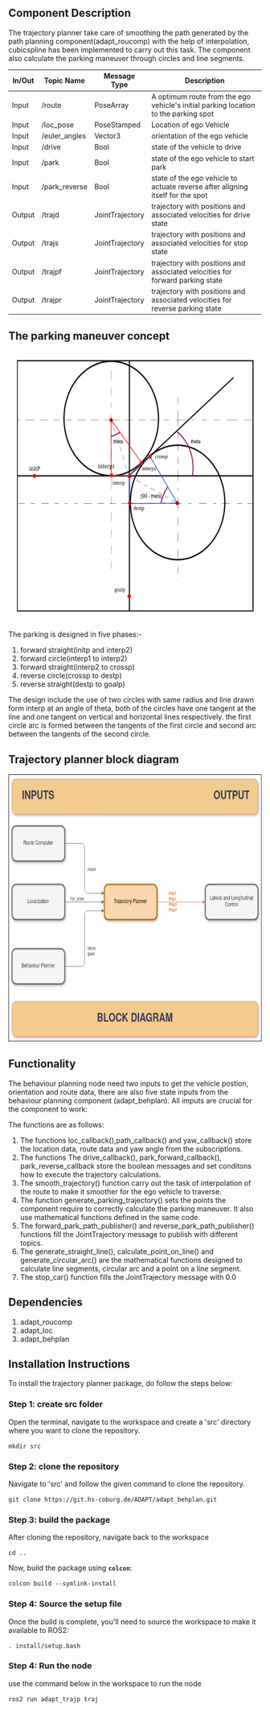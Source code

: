 

## Component Description
The trajectory planner take care of smoothing the path generated by the path planning component(adapt_roucomp) with the help of interpolation, cubicspline has been implemented to carry out this task. The component also calculate the parking maneuver through circles and line segments.

| In/Out | Topic Name| Message Type | Description | 
| --------- | ---------- | ---------- | ----------- |
| Input | /route| PoseArray | A optimum route from the ego vehicle's initial parking location to the parking spot | |
| Input | /loc_pose | PoseStamped |Location of ego Vehicle | |
| Input | /euler_angles | Vector3 |orientation of the ego vehicle| |
| Input | /drive | Bool | state of the vehicle to drive  | 
| Input | /park | Bool | state of the ego vehicle to start park | 
| Input | /park_reverse | Bool |state of the ego vehicle to actuate reverse after aligning itself for the spot|
| Output | /trajd | JointTrajectory | trajectory with positions and associated velocities for drive state |
| Output | /trajs | JointTrajectory | trajectory with positions and associated velocities for stop state  |
| Output | /trajpf | JointTrajectory | trajectory with positions and associated velocities for forward parking state |
| Output | /trajpr | JointTrajectory | trajectory with positions and associated velocities for reverse parking state|

## The parking maneuver concept

<img src="images/diagram.png" alt="Parking maneuver concept" title="Geometry Diagram" width="676" height="538">

The parking is designed in five phases:-

1. forward straight(initp and interp2)
2. forward circle(interp1 to interp2)
3. forward straight(interp2 to crossp)
4. reverse circle(crossp to destp)
5. reverse straight(destp to goalp)

The design include the use of two circles with same radius and line drawn form interp at an angle of theta, both of the circles have one tangent at the line and one tangent on vertical and horizontal lines respectively. the first circle arc is formed between the tangents of the first circle and second arc between the tangents of the second circle. 

## Trajectory planner block diagram

 <img src="images/traj_plan_bd.png" alt="Behaviour Planning Block Diagram" title="Behaviour Planning" width="694" height="531">

 ## Functionality
 The behaviour planning node need two inputs to get the vehicle postion, orientation and route data, there are also five state inputs from the behaviour planning component (adapt_behplan). All imputs are crucial for the component to work:
 
 The functions are as follows:
 1. The functions loc_callback(),path_callback() and yaw_callback() store the location data, route data and yaw angle from the subscriptions.
 2. The functions The drive_callback(), park_forward_callback(), park_reverse_callback store the boolean messages and set conditons how to execute the trajectory calculations.
 3. The smooth_trajectory() function carry out the task of interpolation of the route to make it smoother for the ego vehicle to traverse.
 4. The function generate_parking_trajectory() sets the points the component require to correctly calculate the parking maneuver. It also use mathematical functions defined in the same code.
 5. The forward_park_path_publisher() and reverse_park_path_publisher() functions fill the JointTrajectory message to publish with different topics.
 6. The generate_straight_line(), calculate_point_on_line() and generate_circular_arc() are the mathematical functions designed to calculate line segments, circular arc and a point on a line segment.
 7. The stop_car() function fills the JointTrajectory message with 0.0 

 ## Dependencies
 1. adapt_roucomp
 2. adapt_loc
 3. adapt_behplan

 ## Installation Instructions

To install the trajectory planner package, do follow the steps below:

### Step 1: create src folder

Open the terminal, navigate to the workspace and create a 'src' directory where you want to clone the repository. 

```shell
mkdir src
```
### Step 2: clone the repository
Navigate to 'src' and follow the given command to clone the repository.
```shell
git clone https://git.hs-coburg.de/ADAPT/adapt_behplan.git
```
### Step 3: build the package
After cloning the repository, navigate back to the workspace
```shell
cd ..
```
Now, build the package using **`colcon`**:
```shell
colcon build --symlink-install
```
### Step 4: Source the setup file
Once the build is complete, you'll need to source the workspace to make it available to ROS2:
```shell
. install/setup.bash
```
### Step 4: Run the node
use the command below in the workspace to run the node 
```shell
ros2 run adapt_trajp traj
```
